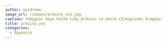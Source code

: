 ```yaml
---
author: epidrome
image_url: /images/arduino_uno.jpg
caption: Υπάρχουν πάρα πολλά είδη Arduino τα οποία εξυπηρετούν διαφορετικές ανάγκες.
title: arduino_uno
categories:
  - Εργαλεία
---
```

